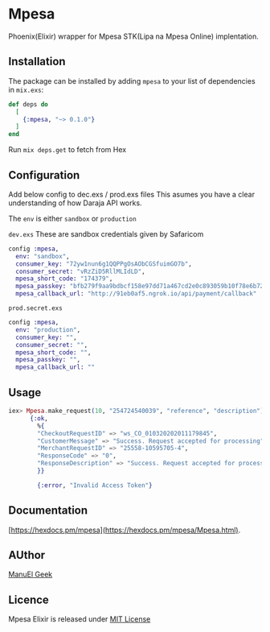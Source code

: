 # Mpesa 
Phoenix(Elixir) wrapper for Mpesa STK(Lipa na Mpesa Online) implentation.

## Installation

The package can be installed
by adding `mpesa` to your list of dependencies in `mix.exs`:

```elixir
def deps do
  [
    {:mpesa, "~> 0.1.0"}
  ]
end
```
Run `mix deps.get` to fetch from Hex

## Configuration

Add below config to dec.exs / prod.exs files
This asumes you have a clear understanding of how Daraja API works.

The `env` is either `sandbox` or `production`

`dev.exs` These are sandbox credentials given by Safaricom
```elixir
config :mpesa,
  env: "sandbox",
  consumer_key: "72yw1nun6g1QQPPgOsAObCGSfuimGO7b",
  consumer_secret: "vRzZiD5RllMLIdLD",
  mpesa_short_code: "174379",
  mpesa_passkey: "bfb279f9aa9bdbcf158e97dd71a467cd2e0c893059b10f78e6b72ada1ed2c919",
  mpesa_callback_url: "http://91eb0af5.ngrok.io/api/payment/callback"
  ```


`prod.secret.exs`
```elixir
config :mpesa,
  env: "production",
  consumer_key: "",
  consumer_secret: "",
  mpesa_short_code: "",
  mpesa_passkey: "",
  mpesa_callback_url: ""
```


## Usage 

```elixir
iex> Mpesa.make_request(10, "254724540039", "reference", "description")
      {:ok,
        %{
        "CheckoutRequestID" => "ws_CO_010320202011179845",
        "CustomerMessage" => "Success. Request accepted for processing",
        "MerchantRequestID" => "25558-10595705-4",
        "ResponseCode" => "0",
        "ResponseDescription" => "Success. Request accepted for processing"
        }}

        {:error, "Invalid Access Token"}
```

## Documentation 
 [https://hexdocs.pm/mpesa](https://hexdocs.pm/mpesa/Mpesa.html).

 ## AUthor 

[ManuEl Geek](https://manuel.appslab.co.ke)

## Licence

Mpesa Elixir is released under [MIT License](https://github.com/appcues/exsentry/blob/master/LICENSE.txt)